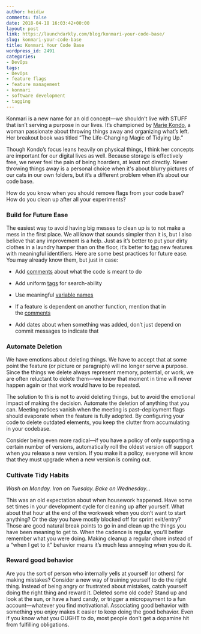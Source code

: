 ```yaml
---
author: heidiw
comments: false
date: 2018-04-18 16:03:42+00:00
layout: post
link: https://launchdarkly.com/blog/konmari-your-code-base/
slug: konmari-your-code-base
title: Konmari Your Code Base
wordpress_id: 2491
categories:
- DevOps
tags:
- DevOps
- feature flags
- feature management
- konmari
- software development
- tagging
---
```


Konmari is a new name for an old concept—we shouldn’t live with STUFF that isn’t serving a purpose in our lives. It’s championed by [Marie Kondo](http://konmari.com/), a woman passionate about throwing things away and organizing what’s left. Her breakout book was titled “The Life-Changing Magic of Tidying Up.”

Though Kondo’s focus leans heavily on physical things, I think her concepts are important for our digital lives as well. Because storage is effectively free, we never feel the pain of being hoarders, at least not directly. Never throwing things away is a personal choice when it's about blurry pictures of our cats in our own folders, but it’s a different problem when it’s about our code base.

How do you know when you should remove flags from your code base? How do you clean up after all your experiments?


### Build for Future Ease


The easiest way to avoid having big messes to clean up is to not make a mess in the first place. We all know that sounds simpler than it is, but I also believe that any improvement is a help. Just as it’s better to put your dirty clothes in a laundry hamper than on the floor, it’s better to [tag](https://blog.launchdarkly.com/tag/tagging/) new features with meaningful identifiers. Here are some best practices for future ease. You may already know them, but just in case:



 	
  * Add [comments](https://blog.launchdarkly.com/launched-comments-adding-context-to-your-actions/) about what the code is meant to do

 	
  * Add uniform [tags](https://blog.launchdarkly.com/tag/tagging/) for search-ability

 	
  * Use meaningful [variable names](https://blog.launchdarkly.com/launched-enterprise-feature-flag-management/)

 	
  * If a feature is dependent on another function, mention that in the [comments](https://blog.launchdarkly.com/launched-comments-adding-context-to-your-actions/)

 	
  * Add dates about when something was added, don’t just depend on commit messages to indicate that




### Automate Deletion


We have emotions about deleting things. We have to accept that at some point the feature (or picture or paragraph) will no longer serve a purpose. Since the things we delete always represent memory, potential, or work, we are often reluctant to delete them—we know that moment in time will never happen again or that work would have to be repeated.

The solution to this is not to avoid deleting things, but to avoid the emotional impact of making the decision. Automate the deletion of anything that you can. Meeting notices vanish when the meeting is past–deployment flags should evaporate when the feature is fully adopted. By configuring your code to delete outdated elements, you keep the clutter from accumulating in your codebase.

Consider being even more radical—if you have a policy of only supporting a certain number of versions, automatically roll the oldest version off support when you release a new version. If you make it a policy, everyone will know that they must upgrade when a new version is coming out.


### Cultivate Tidy Habits


_Wash on Monday. Iron on Tuesday. Bake on Wednesday…_

This was an old expectation about when housework happened. Have some set times in your development cycle for cleaning up after yourself. What about that hour at the end of the workweek when you don’t want to start anything? Or the day you have mostly blocked off for sprint exit/entry? Those are good natural break points to go in and clean up the things you have been meaning to get to. When the cadence is regular, you’ll better remember what you were doing. Making cleanup a regular chore instead of a “when I get to it” behavior means it’s much less annoying when you do it.


### Reward good behavior


Are you the sort of person who internally yells at yourself (or others) for making mistakes? Consider a new way of training yourself to do the right thing. Instead of being angry or frustrated about mistakes, catch yourself doing the right thing and reward it. Deleted some old code? Stand up and look at the sun, or have a hard candy, or trigger a micropayment to a fun account—whatever you find motivational. Associating good behavior with something you enjoy makes it easier to keep doing the good behavior. Even if you know what you OUGHT to do, most people don’t get a dopamine hit from fulfilling obligations.
